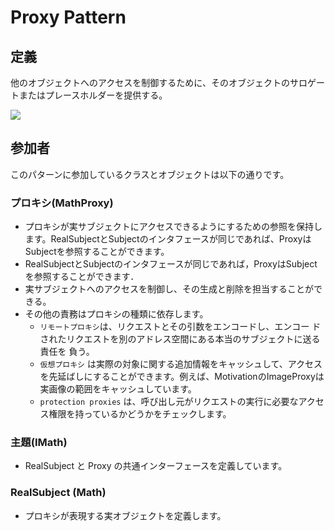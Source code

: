 # Proxy Pattern 
## 定義

他のオブジェクトへのアクセスを制御するために、そのオブジェクトのサロゲートまたはプレースホルダーを提供する。

![](https://github.com/QianMo/Unity-Design-Pattern/blob/master/UML_Picture/proxy.gif)


## 参加者

このパターンに参加しているクラスとオブジェクトは以下の通りです。

### プロキシ(MathProxy)
* プロキシが実サブジェクトにアクセスできるようにするための参照を保持します。RealSubjectとSubjectのインタフェースが同じであれば、ProxyはSubjectを参照することができます。
* RealSubjectとSubjectのインタフェースが同じであれば，ProxyはSubjectを参照することができます．
* 実サブジェクトへのアクセスを制御し、その生成と削除を担当することができる。
* その他の責務はプロキシの種類に依存します。
	* `リモートプロキシ`は、リクエストとその引数をエンコードし、エンコー ドされたリクエストを別のアドレス空間にある本当のサブジェクトに送る責任を 負う。
	* `仮想プロキシ` は実際の対象に関する追加情報をキャッシュして、アクセスを先延ばしにすることができます。例えば、MotivationのImageProxyは実画像の範囲をキャッシュしています。
	* `protection proxies` は、呼び出し元がリクエストの実行に必要なアクセス権限を持っているかどうかをチェックします。

### 主題(IMath)
* RealSubject と Proxy の共通インターフェースを定義しています。

### RealSubject (Math)
* プロキシが表現する実オブジェクトを定義します。


